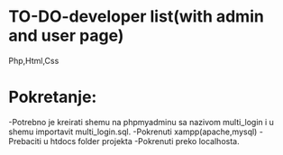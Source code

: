 # TO-DO-developer list(with admin and user page)
Php,Html,Css

# Pokretanje:
-Potrebno je kreirati shemu na phpmyadminu sa nazivom multi_login i u shemu importavit multi_login.sql.
-Pokrenuti xampp(apache,mysql)
-Prebaciti u htdocs folder projekta
-Pokrenuti preko localhosta.

